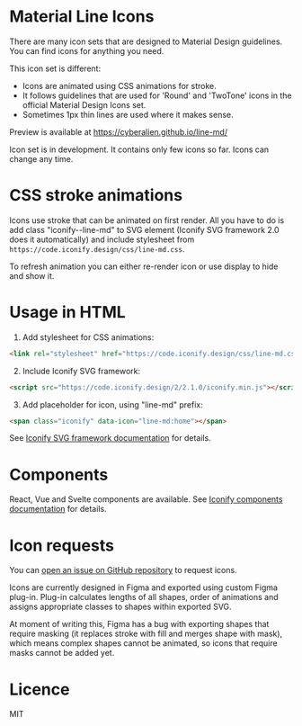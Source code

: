 # Material Line Icons

There are many icon sets that are designed to Material Design guidelines. You can find icons for anything you need.

This icon set is different:

-   Icons are animated using CSS animations for stroke.
-   It follows guidelines that are used for 'Round' and 'TwoTone' icons in the official Material Design Icons set.
-   Sometimes 1px thin lines are used where it makes sense.

Preview is available at https://cyberalien.github.io/line-md/

Icon set is in development. It contains only few icons so far. Icons can change any time.

# CSS stroke animations

Icons use stroke that can be animated on first render. All you have to do is add class "iconify--line-md" to SVG element (Iconify SVG framework 2.0 does it automatically) and include stylesheet from `https://code.iconify.design/css/line-md.css`.

To refresh animation you can either re-render icon or use display to hide and show it.

# Usage in HTML

1. Add stylesheet for CSS animations:

```html
<link rel="stylesheet" href="https://code.iconify.design/css/line-md.css" />
```

2. Include Iconify SVG framework:

```html
<script src="https://code.iconify.design/2/2.1.0/iconify.min.js"></script>
```

3. Add placeholder for icon, using "line-md" prefix:

```html
<span class="iconify" data-icon="line-md:home"></span>
```

See [Iconify SVG framework documentation](https://docs.iconify.design/implementations/svg-framework/) for details.

# Components

React, Vue and Svelte components are available. See [Iconify components documentation](https://docs.iconify.design/implementations/components/) for details.

# Icon requests

You can [open an issue on GitHub repository](https://github.com/cyberalien/line-md/issues) to request icons.

Icons are currently designed in Figma and exported using custom Figma plug-in. Plug-in calculates lengths of all shapes, order of animations and assigns appropriate classes to shapes within exported SVG.

At moment of writing this, Figma has a bug with exporting shapes that require masking (it replaces stroke with fill and merges shape with mask), which means complex shapes cannot be animated, so icons that require masks cannot be added yet.

# Licence

MIT
